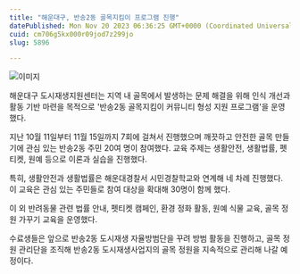 ```yaml
---
title: "해운대구, 반송2동 골목지킴이 프로그램 진행"
datePublished: Mon Nov 20 2023 06:36:25 GMT+0000 (Coordinated Universal Time)
cuid: cm706g5kx000r09jod7z299jo
slug: 5896

---
```



![이미지](https://cdn.hashnode.com/res/hashnode/image/upload/v1739259916213/8f5b71f8-f2bf-468a-b87e-9950e57b96c0.png)

해운대구 도시재생지원센터는 지역 내 골목에서 발생하는 문제 해결을 위해 인식 개선과 활동 기반 마련을 목적으로 '반송2동 골목지킴이 커뮤니티 형성 지원 프로그램'을 운영했다.

지난 10월 11일부터 11월 15일까지 7회에 걸쳐서 진행했으며 깨끗하고 안전한 골목 만들기에 관심 있는 반송2동 주민 20여 명이 참여했다. 교육 주제는 생활안전, 생활법률, 펫티켓, 원예 등으로 이론과 실습을 진행했다.

특히, 생활안전과 생활법률은 해운대경찰서 시민경찰학교와 연계해 네 차례 진행했다. 이 교육은 관심 있는 주민들로 참여 대상을 확대해 30명이 함께 했다.

이 외 반려동물 관련 법률 안내, 펫티켓 캠페인, 환경 정화 활동, 원예 식물 교육, 골목 정원 가꾸기 교육을 운영했다.

수료생들은 앞으로 반송2동 도시재생 자율방범단을 꾸려 방범 활동을 진행하고, 골목 정원 관리단을 조직해 반송2동 도시재생사업지의 골목 정원을 지속적으로 관리해 나갈 예정이다.